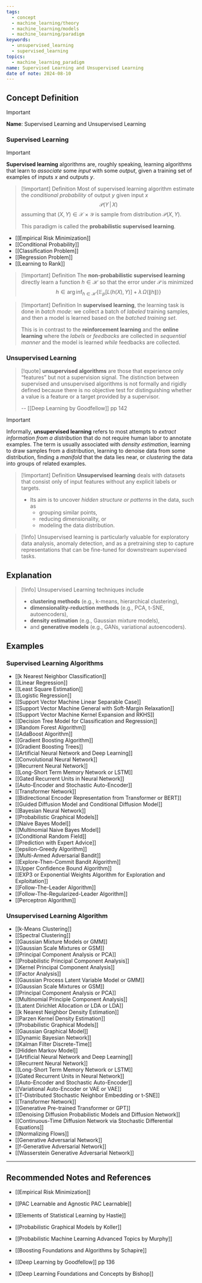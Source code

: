 ```yaml
---
tags:
  - concept
  - machine_learning/theory
  - machine_learning/models
  - machine_learning/paradigm
keywords:
  - unsupervised_learning
  - supervised_learning
topics:
  - machine_learning_paradigm
name: Supervised Learning and Unsupervised Learning
date of note: 2024-08-10
---
```


## Concept Definition

>[!important]
>**Name**: Supervised Learning and Unsupervised Learning

### Supervised Learning

>[!important]
>**Supervised learning** algorithms are, roughly speaking, learning algorithms that learn to *associate* some *input* with some *output*, given a training set of examples of inputs $x$ and outputs $y$.

>[!important] Definition
>Most of supervised learning algorithm estimate the *conditional probability* of output $y$ given input $x$ $$\mathcal{P}(Y\,|\,X)$$ assuming that $(X, Y)\in \mathcal{X}\times \mathcal{Y}$ is sample from distribution $\mathcal{P}(X, Y).$
>
>This paradigm is called the **probabilistic supervised learning**.
 
- [[Empirical Risk Minimization]]
- [[Conditional Probability]]
- [[Classification Problem]]
- [[Regression Problem]]
- [[Learning to Rank]]

>[!important] Definition
>The **non-probabilistic supervised learning** directly learn a function $h\in \mathcal{H}$ so that the error under $\mathcal{P}$ is minimized
>$$
>h \in \arg\inf_{h\in \mathcal{H}}\left\{ \mathbb{E}_{ p }\left[ L(h(X), Y)  \right] + \lambda\,\Omega \left(\lVert h \rVert  \right)\right\} 
>$$

>[!important] Definition
>In **supervised learning**, the learning task is done in *batch mode*: we collect a batch of *labeled* training samples, and then a model is learned based on the *batched training set*.
>
>This is in contrast to the **reinforcement learning** and the **online learning** where the *labels* or *feedbacks* are collected in *sequential manner*  and the model is learned *while* feedbacks are collected.



### Unsupervised Learning

>[!quote]
>**unsupervised algorithms** are those that experience only “features” but not a supervision signal. The distinction between supervised and unsupervised algorithms is not formally and rigidly defined because there is no objective test for distinguishing whether a value is a feature or a target provided by a supervisor.
>
>-- [[Deep Learning by Goodfellow]] pp 142

>[!important] 
>Informally, **unsupervised learning** refers to most attempts to *extract information from a distribution* that do not require human labor to annotate examples. The term is usually associated with *density estimation*, learning to draw samples from a distribution, learning to denoise data from some distribution, finding a *manifold* that the data lies near, or *clustering* the data into groups of related examples.

>[!important] Definition
>**Unsupervised learning** deals with datasets that consist only of input features without any explicit labels or targets. 
>- Its aim is to uncover *hidden structure or patterns* in the data, such as 
>	- grouping similar points, 
>	- reducing dimensionality, or 
>	- modeling the data distribution. 

>[!info]
>Unsupervised learning is particularly valuable for exploratory data analysis, anomaly detection, and as a pretraining step to capture representations that can be fine-tuned for downstream supervised tasks. 


## Explanation

>[!info]
>Unsupervised Learning techniques include 
>- **clustering methods** (e.g., k-means, hierarchical clustering), 
>- **dimensionality-reduction methods** (e.g., PCA, t-SNE, autoencoders), 
>- **density estimation** (e.g., Gaussian mixture models), 
>- and **generative models** (e.g., GANs, variational autoencoders). 

## Examples

### Supervised Learning Algorithms

- [[k Nearest Neighbor Classification]]
- [[Linear Regression]]
- [[Least Square Estimation]]
- [[Logistic Regression]]
- [[Support Vector Machine Linear Separable Case]]
- [[Support Vector Machine General with Soft-Margin Relaxation]]
- [[Support Vector Machine Kernel Expansion and RKHS]]
- [[Decision Tree Model for Classification and Regression]]
- [[Random Forest Algorithm]]
- [[AdaBoost Algorithm]]
- [[Gradient Boosting Algorithm]]
- [[Gradient Boosting Trees]]
- [[Artificial Neural Network and Deep Learning]]
- [[Convolutional Neural Network]]
- [[Recurrent Neural Network]]
- [[Long-Short Term Memory Network or LSTM]]
- [[Gated Recurrent Units in Neural Network]]
- [[Auto-Encoder and Stochastic Auto-Encoder]]
- [[Transformer Network]]
- [[Bidirectional Encoder Representation from Transformer or BERT]]
- [[Guided Diffusion Model and Conditional Diffusion Model]]
- [[Bayesian Neural Network]]
- [[Probabilistic Graphical Models]]
- [[Naive Bayes Model]]
- [[Multinomial Naive Bayes Model]]
- [[Conditional Random Field]]
- [[Prediction with Expert Advice]]
- [[epsilon-Greedy Algorithm]]
- [[Multi-Armed Adversarial Bandit]]
- [[Explore-Then-Commit Bandit Algorithm]]
- [[Upper Confidence Bound Algorithm]]
- [[EXP3 or Exponential Weights Algorithm for Exploration and Exploitation]]
- [[Follow-The-Leader Algorithm]]
- [[Follow-The-Regularized-Leader Algorithm]]
- [[Perceptron Algorithm]]



### Unsupervised Learning Algorithm

- [[k-Means Clustering]]
- [[Spectral Clustering]]
- [[Gaussian Mixture Models or GMM]]
- [[Gaussian Scale Mixtures or GSM]]
- [[Principal Component Analysis or PCA]]
- [[Probabilistic Principal Component Analysis]]
- [[Kernel Principal Component Analysis]]
- [[Factor Analysis]]
- [[Gaussian Process Latent Variable Model or GMM]]
- [[Gaussian Scale Mixtures or GSM]]
- [[Principal Component Analysis or PCA]]
- [[Multinomial Principle Component Analysis]]
- [[Latent Dirichlet Allocation or LDA or LDA]]
- [[k Nearest Neighbor Density Estimation]]
- [[Parzen Kernel Density Estimation]]
- [[Probabilistic Graphical Models]]
- [[Gaussian Graphical Model]]
- [[Dynamic Bayesian Network]]
- [[Kalman Filter Discrete-Time]]
- [[Hidden Markov Model]]
- [[Artificial Neural Network and Deep Learning]]
- [[Recurrent Neural Network]]
- [[Long-Short Term Memory Network or LSTM]]
- [[Gated Recurrent Units in Neural Network]]
- [[Auto-Encoder and Stochastic Auto-Encoder]]
- [[Variational Auto-Encoder or VAE or VAE]]
- [[T-Distributed Stochastic Neighbor Embedding or t-SNE]]
- [[Transformer Network]]
- [[Generative Pre-trained Transformer or GPT]]
- [[Denoising Diffusion Probabilistic Models and Diffusion Network]]
- [[Continuous-Time Diffusion Network via Stochastic Differential Equations]]
- [[Normalizing Flows]]
- [[Generative Adversarial Network]]
- [[f-Generative Adversarial Network]]
- [[Wasserstein Generative Adversarial Network]]





-----------
##  Recommended Notes and References


- [[Empirical Risk Minimization]]
- [[PAC Learnable and Agnostic PAC Learnable]]

- [[Elements of Statistical Learning by Hastie]]
- [[Probabilistic Graphical Models by Koller]]
- [[Probabilistic Machine Learning Advanced Topics by Murphy]]
- [[Boosting Foundations and Algorithms by Schapire]]
- [[Deep Learning by Goodfellow]] pp 136
- [[Deep Learning Foundations and Concepts by Bishop]]